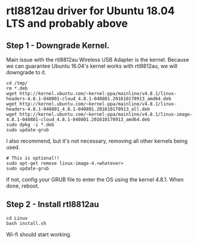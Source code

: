 # rtl8812au driver for Ubuntu 18.04 LTS and probably above

## Step 1 - Downgrade Kernel.

Main issue with the rtl8812au Wireless USB Adapter is the kernel. Because we can guarantee Ubuntu 16.04's kernel works with rtl8812au, we will downgrade to it.

```
cd /tmp/
rm *.deb
wget http://kernel.ubuntu.com/~kernel-ppa/mainline/v4.8.1/linux-headers-4.8.1-040801-cloud_4.8.1-040801.201610170913_amd64.deb
wget http://kernel.ubuntu.com/~kernel-ppa/mainline/v4.8.1/linux-headers-4.8.1-040801_4.8.1-040801.201610170913_all.deb
wget http://kernel.ubuntu.com/~kernel-ppa/mainline/v4.8.1/linux-image-4.8.1-040801-cloud_4.8.1-040801.201610170913_amd64.deb
sudo dpkg -i *.deb
sudo update-grub
```

I also recommend, but it's not necessary, removing all other kernels being used. 

```
# This is optional!!
sudo apt-get remove linux-image-4.<whatever>
sudo update-grub
```
If not, config your GRUB file to enter the OS using the kernel 4.8.1. When done, reboot.

## Step 2 - Install rtl8812au

```
cd Linux
bash install.sh
```

Wi-fi should start working. 
